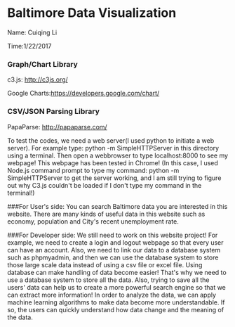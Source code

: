 # Baltimore Data Visualization
Name: Cuiqing Li

Time:1/22/2017

### Graph/Chart Library
c3.js: http://c3js.org/

Google Charts:https://developers.google.com/chart/

### CSV/JSON Parsing Library
PapaParse: http://papaparse.com/


To test the codes, we need a web server(I used python to initiate a web server). For example type: python -m SimpleHTTPServer in this directory using a terminal. Then open a webbrowser to type localhost:8000 to see my webpage! This webpage has been tested in Chrome! (In this case, I used Node.js command prompt to type my command: python -m SimpleHTTPServer to get the server working, and I am still trying to figure out why C3.js couldn't be loaded if I don't type my command in the terminal!)

###For User's side: 
You can search Baltimore data you are interested in this website. There are many kinds of useful data in this website such as economy, population and City's recent unemployment rate. 

###For Developer side: 
We still need to work on this website project! For example, we need to create a login and logout webpage so that every user can have an account. Also, we need to link our data to a database system such as phpmyadmin, and then we can use the database system to store those large scale data instead of using a csv file or excel file. Using database can make handling of data become easier! That's why we need to use a database system to store all the data. Also, trying to save all the users' data can help us to create a more powerful search engine so that we can extract more information! In order to analyze the data, we can apply machine learning algorithms to make data become more understandable. If so, the users can quickly understand how data change and the meaning of the data.

